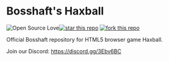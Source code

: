 # Bosshaft's Haxball
![Open Source Love](https://badges.frapsoft.com/os/gpl/gpl.svg?v=102)[![star this repo](http://githubbadges.com/star.svg?user=boennemann&repo=badges&style=flat)](https://github.com/boennemann/badges)
[![fork this repo](http://githubbadges.com/fork.svg?user=boennemann&repo=badges&style=flat)](https://github.com/boennemann/badges/fork)

Official Bosshaft repository for HTML5 browser game Haxball.

Join our Discord: https://discord.gg/3Ebv6BC
